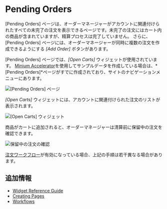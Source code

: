 # Pending Orders

[Pending Orders] ページは、オーダーマネージャーがアカウントに関連付けられたすべての未完了の注文を表示できるページです。未完了の注文にはカート内の商品が含まれていますが、精算プロセスは完了していません。 さらに、[Pending Orders] ページには、オーダーマネージャーが同時に複数の注文を作成できるようにする *[Add Order]* ボタンがあります。

[Pending Orders] ページでは、*[Open Carts]* ウィジェットが使用されています。 [Minium Accelerator](../../starting-a-store/using-the-minium-accelerator-to-jump-start-your-b2b-store.md)を使用してサンプルデータを作成している場合は、*[Pending Orders]*ページがすでに作成されており、サイトのナビゲーションメニューにあります。

![[Pending Orders] ページ](./pending-orders/images/01.png)

*[Open Carts]* ウィジェットには、アカウントに関連付けられた注文のリストが表示されます。

![[Open Carts] ウィジェット](./pending-orders/images/02.png)

商品がカートに追加されると、オーダーマネージャーは清算前に保留中の注文を確認できます。

![保留中の注文の確認](./pending-orders/images/04.png)

[注文ワークフロー](../../orders-and-fulfillment/order-management/order-workflows.md)が有効になっている場合、上記の手順は若干異なる場合があります。

## 追加情報

  - [Widget Reference Guide](../widget-reference.md)
  - [Creating Pages](https://help.liferay.com/hc/en-us/articles/360018171291-Creating-Pages)
  - [Workflows](../../orders-and-fulfillment/order-management/order-workflows.md)
